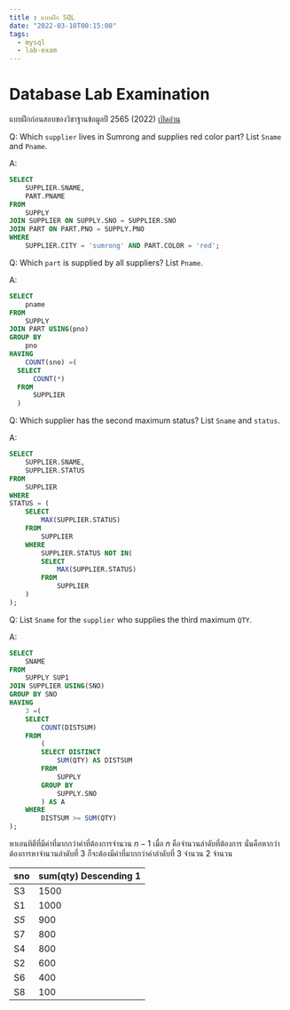 ```yaml
---
title : แบบฝึก SQL
date: "2022-03-10T00:15:00"
tags: 
  - mysql
  - lab-exam
---
```

# Database Lab Examination

แบบฝึกก่อนสอบของวิชาฐานข้อมูลปี 2565 (2022) [เปิดอ่าน](https://drive.google.com/file/d/127KiL8guXOsMmGE11xugk7reEGoEXzXO/view)

Q: Which `supplier` lives in Sumrong and supplies red color part? List `Sname` and `Pname`.

A:
```sql
SELECT
    SUPPLIER.SNAME,
    PART.PNAME
FROM
    SUPPLY
JOIN SUPPLIER ON SUPPLY.SNO = SUPPLIER.SNO
JOIN PART ON PART.PNO = SUPPLY.PNO
WHERE
    SUPPLIER.CITY = 'sumrong' AND PART.COLOR = 'red';
```

Q: Which `part` is supplied by all suppliers? List `Pname`.

A:
```sql
SELECT
    pname
FROM
    SUPPLY
JOIN PART USING(pno)
GROUP BY
    pno
HAVING
    COUNT(sno) =(
  SELECT
      COUNT(*)
  FROM
      SUPPLIER
  )
```

Q: Which supplier has the second maximum status? List `Sname` and `status`.

A:
```sql
SELECT
    SUPPLIER.SNAME,
    SUPPLIER.STATUS
FROM
    SUPPLIER
WHERE
STATUS = (
    SELECT
        MAX(SUPPLIER.STATUS)
    FROM
        SUPPLIER
    WHERE
        SUPPLIER.STATUS NOT IN(
        SELECT
            MAX(SUPPLIER.STATUS)
        FROM
            SUPPLIER
    )
);
```

Q: List `Sname` for the `supplier` who supplies the third maximum `QTY`.

A: 
```sql
SELECT
    SNAME
FROM
    SUPPLY SUP1
JOIN SUPPLIER USING(SNO)
GROUP BY SNO
HAVING
    3 =(
    SELECT
        COUNT(DISTSUM)
    FROM
        (
        SELECT DISTINCT
            SUM(QTY) AS DISTSUM
        FROM
            SUPPLY
        GROUP BY
            SUPPLY.SNO
        ) AS A
    WHERE
        DISTSUM >= SUM(QTY)
);
```

หาเอนทิตีที่มีค่าที่มากกว่าค่าที่ต้องการจำนวน $n-1$ เมื่อ $n$ คือจำนวนลำดับที่ต้องการ นั่นคือหากว่าต้องการหาจำนวนลำดับที่ 3 ก็จะต้องมีค่าที่มากกว่าค่าลำดับที่ 3 จำนวน 2 จำนวน

| sno | sum(qty) Descending 1 |
| --- | --- |
| S3 | 1500 |
| S1 | 1000 |
| *S5* | 900 |
| S7 | 800 |
| S4 | 800 |
| S2 | 600 |
| S6 | 400 |
| S8 | 100 |